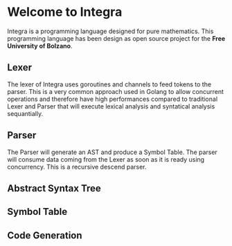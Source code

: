 # Welcome to Integra
Integra is a programming language designed for pure mathematics. This programming language has been design as open source project for the **Free University of Bolzano**.

## Lexer
The lexer of Integra uses goroutines and channels to feed tokens to the parser. This is a very common approach used in Golang to allow concurrent operations and therefore have high performances compared to traditional Lexer and Parser that will execute lexical analysis and syntatical analysis sequantially.

## Parser
The Parser will generate an AST and produce a Symbol Table. The parser will consume data coming from the Lexer as soon as it is ready using concurrency. This is a recursive descend parser.

## Abstract Syntax Tree

## Symbol Table

## Code Generation